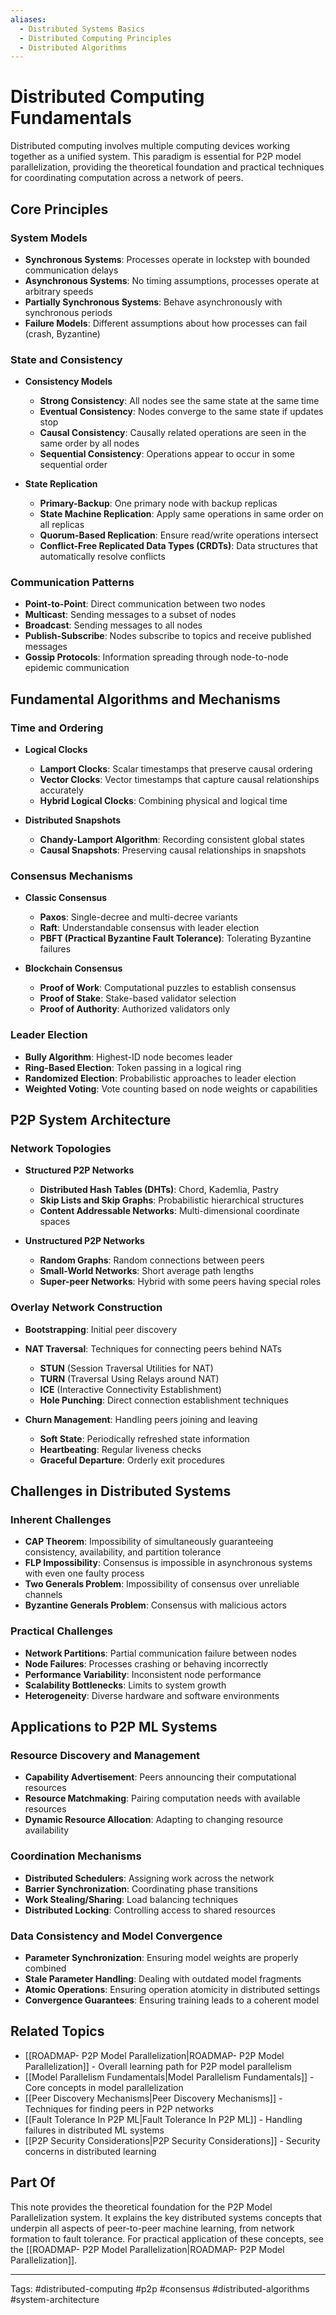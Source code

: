 ```yaml
---
aliases:
  - Distributed Systems Basics
  - Distributed Computing Principles
  - Distributed Algorithms
---
```


# Distributed Computing Fundamentals

Distributed computing involves multiple computing devices working together as a unified system. This paradigm is essential for P2P model parallelization, providing the theoretical foundation and practical techniques for coordinating computation across a network of peers.

## Core Principles

### System Models

- **Synchronous Systems**: Processes operate in lockstep with bounded communication delays
- **Asynchronous Systems**: No timing assumptions, processes operate at arbitrary speeds
- **Partially Synchronous Systems**: Behave asynchronously with synchronous periods
- **Failure Models**: Different assumptions about how processes can fail (crash, Byzantine)

### State and Consistency

- **Consistency Models**
  - **Strong Consistency**: All nodes see the same state at the same time
  - **Eventual Consistency**: Nodes converge to the same state if updates stop
  - **Causal Consistency**: Causally related operations are seen in the same order by all nodes
  - **Sequential Consistency**: Operations appear to occur in some sequential order

- **State Replication**
  - **Primary-Backup**: One primary node with backup replicas
  - **State Machine Replication**: Apply same operations in same order on all replicas
  - **Quorum-Based Replication**: Ensure read/write operations intersect
  - **Conflict-Free Replicated Data Types (CRDTs)**: Data structures that automatically resolve conflicts

### Communication Patterns

- **Point-to-Point**: Direct communication between two nodes
- **Multicast**: Sending messages to a subset of nodes
- **Broadcast**: Sending messages to all nodes
- **Publish-Subscribe**: Nodes subscribe to topics and receive published messages
- **Gossip Protocols**: Information spreading through node-to-node epidemic communication

## Fundamental Algorithms and Mechanisms

### Time and Ordering

- **Logical Clocks**
  - **Lamport Clocks**: Scalar timestamps that preserve causal ordering
  - **Vector Clocks**: Vector timestamps that capture causal relationships accurately
  - **Hybrid Logical Clocks**: Combining physical and logical time

- **Distributed Snapshots**
  - **Chandy-Lamport Algorithm**: Recording consistent global states
  - **Causal Snapshots**: Preserving causal relationships in snapshots

### Consensus Mechanisms

- **Classic Consensus**
  - **Paxos**: Single-decree and multi-decree variants
  - **Raft**: Understandable consensus with leader election
  - **PBFT (Practical Byzantine Fault Tolerance)**: Tolerating Byzantine failures

- **Blockchain Consensus**
  - **Proof of Work**: Computational puzzles to establish consensus
  - **Proof of Stake**: Stake-based validator selection
  - **Proof of Authority**: Authorized validators only

### Leader Election

- **Bully Algorithm**: Highest-ID node becomes leader
- **Ring-Based Election**: Token passing in a logical ring
- **Randomized Election**: Probabilistic approaches to leader election
- **Weighted Voting**: Vote counting based on node weights or capabilities

## P2P System Architecture

### Network Topologies

- **Structured P2P Networks**
  - **Distributed Hash Tables (DHTs)**: Chord, Kademlia, Pastry
  - **Skip Lists and Skip Graphs**: Probabilistic hierarchical structures
  - **Content Addressable Networks**: Multi-dimensional coordinate spaces

- **Unstructured P2P Networks**
  - **Random Graphs**: Random connections between peers
  - **Small-World Networks**: Short average path lengths
  - **Super-peer Networks**: Hybrid with some peers having special roles

### Overlay Network Construction

- **Bootstrapping**: Initial peer discovery
- **NAT Traversal**: Techniques for connecting peers behind NATs
  - **STUN** (Session Traversal Utilities for NAT)
  - **TURN** (Traversal Using Relays around NAT)
  - **ICE** (Interactive Connectivity Establishment)
  - **Hole Punching**: Direct connection establishment techniques

- **Churn Management**: Handling peers joining and leaving
  - **Soft State**: Periodically refreshed state information
  - **Heartbeating**: Regular liveness checks
  - **Graceful Departure**: Orderly exit procedures

## Challenges in Distributed Systems

### Inherent Challenges

- **CAP Theorem**: Impossibility of simultaneously guaranteeing consistency, availability, and partition tolerance
- **FLP Impossibility**: Consensus is impossible in asynchronous systems with even one faulty process
- **Two Generals Problem**: Impossibility of consensus over unreliable channels
- **Byzantine Generals Problem**: Consensus with malicious actors

### Practical Challenges

- **Network Partitions**: Partial communication failure between nodes
- **Node Failures**: Processes crashing or behaving incorrectly
- **Performance Variability**: Inconsistent node performance
- **Scalability Bottlenecks**: Limits to system growth
- **Heterogeneity**: Diverse hardware and software environments

## Applications to P2P ML Systems

### Resource Discovery and Management

- **Capability Advertisement**: Peers announcing their computational resources
- **Resource Matchmaking**: Pairing computation needs with available resources
- **Dynamic Resource Allocation**: Adapting to changing resource availability

### Coordination Mechanisms

- **Distributed Schedulers**: Assigning work across the network
- **Barrier Synchronization**: Coordinating phase transitions
- **Work Stealing/Sharing**: Load balancing techniques
- **Distributed Locking**: Controlling access to shared resources

### Data Consistency and Model Convergence

- **Parameter Synchronization**: Ensuring model weights are properly combined
- **Stale Parameter Handling**: Dealing with outdated model fragments
- **Atomic Operations**: Ensuring operation atomicity in distributed settings
- **Convergence Guarantees**: Ensuring training leads to a coherent model

## Related Topics

- [[ROADMAP- P2P Model Parallelization|ROADMAP- P2P Model Parallelization]] - Overall learning path for P2P model parallelism
- [[Model Parallelism Fundamentals|Model Parallelism Fundamentals]] - Core concepts in model parallelization
- [[Peer Discovery Mechanisms|Peer Discovery Mechanisms]] - Techniques for finding peers in P2P networks
- [[Fault Tolerance In P2P ML|Fault Tolerance In P2P ML]] - Handling failures in distributed ML systems
- [[P2P Security Considerations|P2P Security Considerations]] - Security concerns in distributed learning

## Part Of

This note provides the theoretical foundation for the P2P Model Parallelization system. It explains the key distributed systems concepts that underpin all aspects of peer-to-peer machine learning, from network formation to fault tolerance. For practical application of these concepts, see the [[ROADMAP- P2P Model Parallelization|ROADMAP- P2P Model Parallelization]].

---
Tags: #distributed-computing #p2p #consensus #distributed-algorithms #system-architecture 